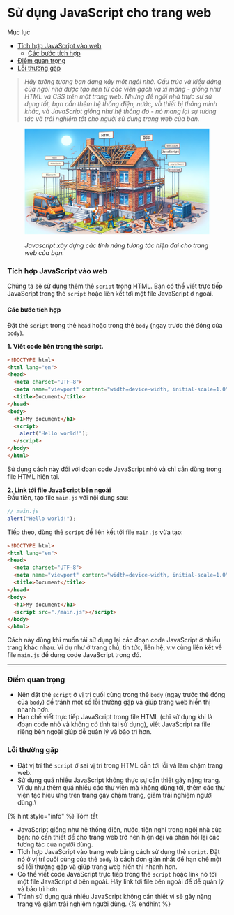 # Sử dụng JavaScript cho trang web

Mục lục

* [Tích hợp JavaScript vào web](su-dung-javascript-cho-trang-web.md#tich-hop-javascript-vao-web)
  * [Các bước tích hợp](su-dung-javascript-cho-trang-web.md#cac-buoc-tich-hop)
* [Điểm quan trọng](su-dung-javascript-cho-trang-web.md#diem-quan-trong)
* [Lỗi thường gặp](su-dung-javascript-cho-trang-web.md#loi-thuong-gap)

> _Hãy tưởng tượng bạn đang xây một ngôi nhà. Cấu trúc và kiểu dáng của ngôi nhà được tạo nên từ các viên gạch và xi măng - giống như HTML và CSS trên một trang web. Nhưng để ngôi nhà thực sự sử dụng tốt, bạn cần thêm hệ thống điện, nước, và thiết bị thông minh khác, và JavaScript giống như hệ thống đó - nó mang lại sự tương tác và trải nghiệm tốt cho người sử dụng trang web của bạn._

<figure><img src="../.gitbook/assets/66fcf2673ebc2.png" alt=""><figcaption><p><em>Javascript xây dựng các tính năng tương tác hiện đại cho trang web của bạn.</em></p></figcaption></figure>

### Tích hợp JavaScript vào web

Chúng ta sẽ sử dụng thêm thẻ `script` trong HTML. Bạn có thể viết trực tiếp JavaScript trong thẻ `script` hoặc liên kết tới một file JavaScript ở ngoài.

#### Các bước tích hợp

Đặt thẻ `script` trong thẻ `head` hoặc trong thẻ `body` (ngay trước thẻ đóng của `body`).

**1. Viết code bên trong thẻ script.**

```html
<!DOCTYPE html>
<html lang="en">
<head>
  <meta charset="UTF-8">
  <meta name="viewport" content="width=device-width, initial-scale=1.0">
  <title>Document</title>
</head>
<body>
  <h1>My document</h1>
  <script>
  	alert("Hello world!");
  </script>
</body>
</html>

```

Sử dụng cách này đối với đoạn code JavaScript nhỏ và chỉ cần dùng trong file HTML hiện tại.

**2. Link tới file JavaScript bên ngoài**\
Đầu tiên, tạo file `main.js` với nội dung sau:

```javascript
// main.js
alert("Hello world!");
```

Tiếp theo, dùng thẻ `script` để liên kết tới file `main.js` vừa tạo:

```html
<!DOCTYPE html>
<html lang="en">
<head>
  <meta charset="UTF-8">
  <meta name="viewport" content="width=device-width, initial-scale=1.0">
  <title>Document</title>
</head>
<body>
  <h1>My document</h1>
  <script src="./main.js"></script>
</body>
</html>

```

Cách này dùng khi muốn tái sử dụng lại các đoạn code JavaScript ở nhiều trang khác nhau. Ví dụ như ở trang chủ, tin tức, liên hệ, v.v cùng liên kết về file `main.js` để dụng code JavaScript trong đó.

***

### Điểm quan trọng

* Nên đặt thẻ `script` ở vị trí cuối cùng trong thẻ `body` (ngay trước thẻ đóng của `body`) để tránh một số lỗi thường gặp và giúp trang web hiển thị nhanh hơn.
* Hạn chế viết trực tiếp JavaScript trong file HTML (chỉ sử dụng khi là đoạn code nhỏ và không có tính tái sử dụng), viết JavaScript ra file riêng bên ngoài giúp dễ quản lý và bảo trì hơn.

### Lỗi thường gặp

* Đặt vị trí thẻ `script` ở sai vị trí trong HTML dẫn tới lỗi và làm chậm trang web.
* Sử dụng quá nhiều JavaScript không thực sự cần thiết gây nặng trang. Ví dụ như thêm quá nhiều các thư viện mà không dùng tới, thêm các thư viện tạo hiệu ứng trên trang gây chậm trang, giảm trải nghiệm người dùng.\\

{% hint style="info" %}
Tóm tắt

* JavaScript giống như hệ thống điện, nước, tiện nghi trong ngôi nhà của bạn: nó cần thiết để cho trang web trở nên hiện đại và phản hồi lại các tương tác của người dùng.
* Tích hợp JavaScript vào trang web bằng cách sử dụng thẻ `script`. Đặt nó ở vị trí cuối cùng của thẻ `body` là cách đơn giản nhất để hạn chế một số lỗi thường gặp và giúp trang web hiển thị nhanh hơn.
* Có thể viết code JavaScript trực tiếp trong thẻ `script` hoặc link nó tới một file JavaScript ở bên ngoài. Hãy link tới file bên ngoài để dễ quản lý và bảo trì hơn.
* Tránh sử dụng quá nhiều JavaScript không cần thiết vì sẽ gây nặng trang và giảm trải nghiệm người dùng.
{% endhint %}
